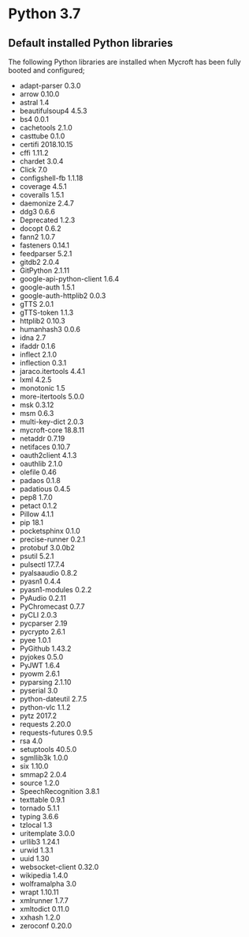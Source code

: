 # Python 3.7

## Default installed Python libraries

The following Python libraries are installed when Mycroft has been fully booted and configured;

- adapt-parser             0.3.0
- arrow                    0.10.0
- astral                   1.4
- beautifulsoup4           4.5.3
- bs4                      0.0.1
- cachetools               2.1.0
- casttube                 0.1.0
- certifi                  2018.10.15
- cffi                     1.11.2
- chardet                  3.0.4
- Click                    7.0
- configshell-fb           1.1.18
- coverage                 4.5.1
- coveralls                1.5.1
- daemonize                2.4.7
- ddg3                     0.6.6
- Deprecated               1.2.3
- docopt                   0.6.2
- fann2                    1.0.7
- fasteners                0.14.1
- feedparser               5.2.1
- gitdb2                   2.0.4
- GitPython                2.1.11
- google-api-python-client 1.6.4
- google-auth              1.5.1
- google-auth-httplib2     0.0.3
- gTTS                     2.0.1
- gTTS-token               1.1.3
- httplib2                 0.10.3
- humanhash3               0.0.6
- idna                     2.7
- ifaddr                   0.1.6
- inflect                  2.1.0
- inflection               0.3.1
- jaraco.itertools         4.4.1
- lxml                     4.2.5
- monotonic                1.5
- more-itertools           5.0.0
- msk                      0.3.12
- msm                      0.6.3
- multi-key-dict           2.0.3
- mycroft-core             18.8.11
- netaddr                  0.7.19
- netifaces                0.10.7
- oauth2client             4.1.3
- oauthlib                 2.1.0
- olefile                  0.46
- padaos                   0.1.8
- padatious                0.4.5
- pep8                     1.7.0
- petact                   0.1.2
- Pillow                   4.1.1
- pip                      18.1
- pocketsphinx             0.1.0
- precise-runner           0.2.1
- protobuf                 3.0.0b2
- psutil                   5.2.1
- pulsectl                 17.7.4
- pyalsaaudio              0.8.2
- pyasn1                   0.4.4
- pyasn1-modules           0.2.2
- PyAudio                  0.2.11
- PyChromecast             0.7.7
- pyCLI                    2.0.3
- pycparser                2.19
- pycrypto                 2.6.1
- pyee                     1.0.1
- PyGithub                 1.43.2
- pyjokes                  0.5.0
- PyJWT                    1.6.4
- pyowm                    2.6.1
- pyparsing                2.1.10
- pyserial                 3.0
- python-dateutil          2.7.5
- python-vlc               1.1.2
- pytz                     2017.2
- requests                 2.20.0
- requests-futures         0.9.5
- rsa                      4.0
- setuptools               40.5.0
- sgmllib3k                1.0.0
- six                      1.10.0
- smmap2                   2.0.4
- source                   1.2.0
- SpeechRecognition        3.8.1
- texttable                0.9.1
- tornado                  5.1.1
- typing                   3.6.6
- tzlocal                  1.3
- uritemplate              3.0.0
- urllib3                  1.24.1
- urwid                    1.3.1
- uuid                     1.30
- websocket-client         0.32.0
- wikipedia                1.4.0
- wolframalpha             3.0
- wrapt                    1.10.11
- xmlrunner                1.7.7
- xmltodict                0.11.0
- xxhash                   1.2.0
- zeroconf                 0.20.0

